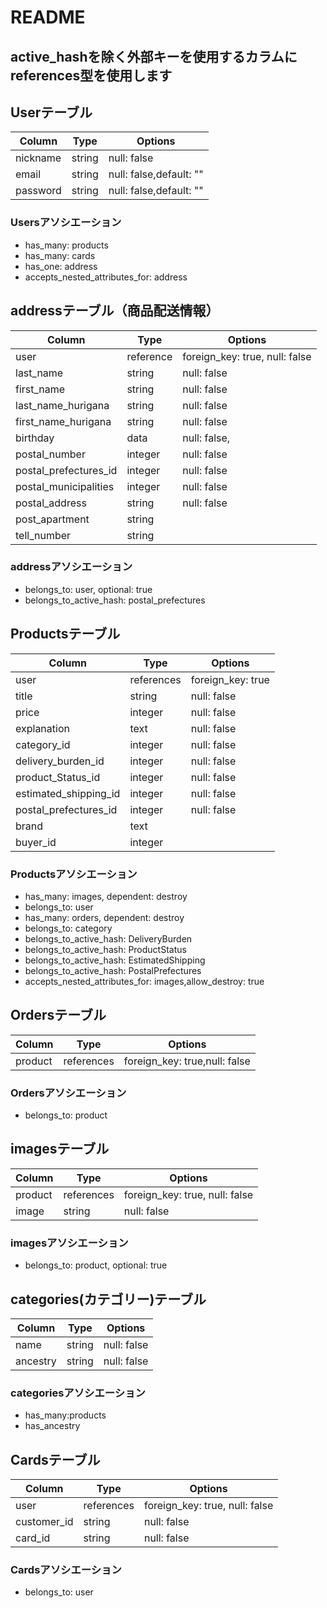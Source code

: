 # README

## active_hashを除く外部キーを使用するカラムにreferences型を使用します

## Userテーブル
|Column|Type|Options|
|-------|-----|-------|
|nickname|string|null: false|
|email|string|null: false,default: ""|
|password|string|null: false,default: ""|

### Usersアソシエーション
- has_many: products
- has_many: cards
- has_one: address
- accepts_nested_attributes_for: address

## addressテーブル（商品配送情報）
|Column|Type|Options|
|-------|-----|-------|
|user|reference|foreign_key: true, null: false|
|last_name|string|null: false|
|first_name|string|null: false|
|last_name_hurigana|string|null: false|
|first_name_hurigana|string|null: false|
|birthday|data|null: false,|
|postal_number|integer|null: false|
|postal_prefectures_id|integer|null: false|
|postal_municipalities|integer|null: false|
|postal_address|string|null: false|
|post_apartment|string||
|tell_number|string||

### addressアソシエーション
- belongs_to: user, optional: true
- belongs_to_active_hash: postal_prefectures



## Productsテーブル
|Column|Type|Options|
|-------|-----|-------|
|user|references|foreign_key: true|
|title|string|null: false|
|price|integer|null: false|
|explanation|text|null: false|
|category_id|integer|null: false|
|delivery_burden_id|integer|null: false|
|product_Status_id|integer|null: false|
|estimated_shipping_id|integer|null: false|
|postal_prefectures_id|integer|null: false|
|brand|text||
|buyer_id|integer||

### Productsアソシエーション
- has_many: images, dependent: destroy
- belongs_to: user
- has_many: orders, dependent: destroy
- belongs_to: category
- belongs_to_active_hash: DeliveryBurden
- belongs_to_active_hash: ProductStatus
- belongs_to_active_hash: EstimatedShipping
- belongs_to_active_hash: PostalPrefectures
- accepts_nested_attributes_for: images,allow_destroy: true

## Ordersテーブル
|Column|Type|Options|
|-------|-----|-------|
|product|references|foreign_key: true,null: false|

### Ordersアソシエーション
- belongs_to: product


## imagesテーブル
|Column|Type|Options|
|-------|-----|-------|
|product|references|foreign_key: true, null: false|
|image|string|null: false|

### imagesアソシエーション
- belongs_to: product, optional: true

## categories(カテゴリー)テーブル
|Column|Type|Options|
|-------|-----|-------|
|name|string|null: false|
|ancestry|string|null: false|

### categoriesアソシエーション
- has_many:products
- has_ancestry


## Cardsテーブル
|Column|Type|Options|
|-------|-----|-------|
|user|references|foreign_key: true, null: false|
|customer_id|string|null: false|
|card_id|string|null: false|


### Cardsアソシエーション
- belongs_to: user